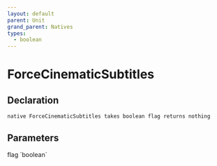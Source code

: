 ```yaml
---
layout: default
parent: Unit
grand_parent: Natives
types:
  - boolean
---
```


# ForceCinematicSubtitles

## Declaration

```
native ForceCinematicSubtitles takes boolean flag returns nothing
```

## Parameters
<dl>
  <dt>flag `boolean`</dt>
  <dd></dd>
</dl>